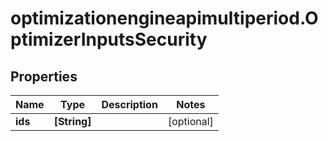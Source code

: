 # optimizationengineapimultiperiod.OptimizerInputsSecurity

## Properties

Name | Type | Description | Notes
------------ | ------------- | ------------- | -------------
**ids** | **[String]** |  | [optional] 


